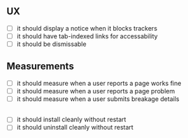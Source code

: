 ## UX
* [ ] it should display a notice when it blocks trackers
* [ ] it should have tab-indexed links for accessability
* [ ] it should be dismissable

## Measurements
* [ ] it should measure when a user reports a page works fine
* [ ] it should measure when a user reports a page problem
* [ ] it should measure when a user submits breakage details

## 
* [ ] it should install cleanly without restart
* [ ] it should uninstall cleanly without restart
